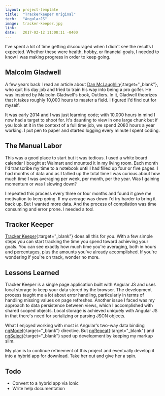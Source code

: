 ```yaml
---
layout: project-template
title:  "Trackerkeeper Original"
tech:   "AngularJS"
image:  tracker-keeper.jpg
link:   
date:   2017-02-12 11:08:11 -0400
---
```

I've spent a lot of time getting discouraged when I didn't see the results I expected. Whether these were health, hobby, or financial goals, I needed to know I was making progress in order to keep going.

## Malcolm Gladwell

A few years back I read an article about [Dan McLaughlin](http://thedanplan.com/){:target="_blank"}, who quit his day job and tried to train his way into being a pro golfer. He was inspired by Malcolm Gladwell's book, Outliers. In it, Gladwell theorizes that it takes roughly 10,000 hours to master a field. I figured I'd find out for myself.

It was early 2014 and I was just learning code; with 10,000 hours in mind I now had a target to shoot for. It's daunting to view in one large chunk but if you look at it in the context of a full time job, we spend 2080 hours a year working. I put pen to paper and started logging every minute I spent coding.

## The Manual Labor

This was a good place to start but it was tedious. I used a white board calendar I bought at Walmart and mounted it in my living room. Each month I'd transcribe my time to a notebook until I had filled up four or five pages. I had months of data and as I tallied up the total time I was curious about how much time I was averaging per week, per month, per the year. Was I gaining momentum or was I slowing down?

I repeated this process every three or four months and found it gave me motivation to keep going. If my average was down I'd try harder to bring it back up. But I wanted more data. And the process of compilation was time consuming and error prone. I needed a tool.

## Tracker Keeper

[Tracker Keeper](/trackerkeeper){:target="_blank"} does all this for you. With a few simple steps you can start tracking the time you spend toward achieving your goals. You can see exactly how much time you're averaging, both in hours and percentages, plus the amounts you've already accomplished. If you're wondering if you're on track, wonder no more.

## Lessons Learned

Tracker Keeper is a single page application built with Angular JS and uses local storage to keep your data stored by the browser. The development process taught me a lot about error handling, particularly in terms of handling missing values on page refreshes. Another issue I faced was my approach to data persistence between views, which I accomplished with shared scoped objects. Local storage is achieved uniquely with Angular JS in that there's need for serializing or parsing JSON objects.

What I enjoyed working with most is Angular's two-way data binding  [ngModel](https://docs.angularjs.org/api/ng/directive/ngModel){:target="_blank"} directive. But [ngRepeat](https://docs.angularjs.org/api/ng/directive/ngRepeat){:target="_blank"} and [ngSelect](https://docs.angularjs.org/api/ng/directive/ngOptions){:target="_blank"} sped up development by keeping my markup slim.

My plan is to continue refinement of this project and eventually develop it into a hybrid app for download. Take her out and give her a spin.

## Todo
- Convert to a hybrid app via Ionic
- Write help documentation
